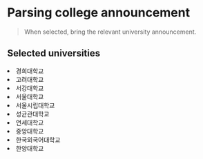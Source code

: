 # Parsing college announcement
> When selected, bring the relevant university announcement.

## Selected universities
<li> 경희대학교
<li> 고려대학교
<li> 서강대학교
<li> 서울대학교
<li> 서울시립대학교
<li> 성균관대학교
<li> 연세대학교
<li> 중앙대학교
<li> 한국외국어대학교
<li> 한양대학교
